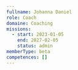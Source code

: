 ```yaml
---
fullname: Johanna Daniel
role: Coach
domaine: Coaching
missions:
  - start: 2023-01-05
    end: 2027-02-05
    status: admin
memberType: beta
competences: []
---
```

